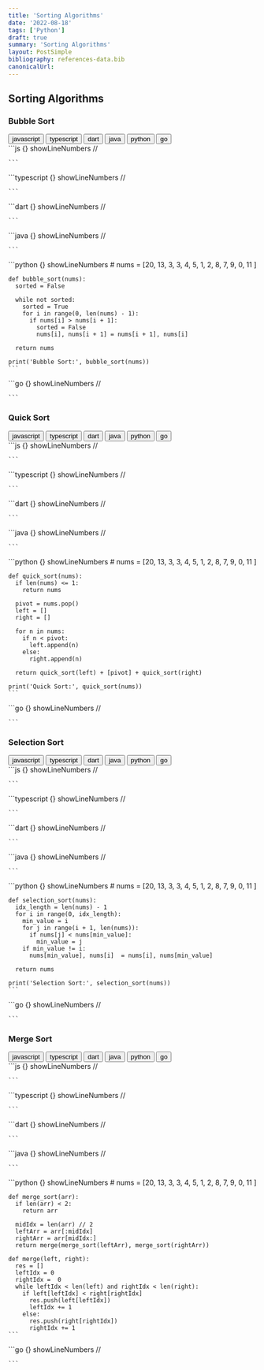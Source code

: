 ```yaml
---
title: 'Sorting Algorithms'
date: '2022-08-18'
tags: ['Python']
draft: true
summary: 'Sorting Algorithms'
layout: PostSimple
bibliography: references-data.bib
canonicalUrl:
---
```


## Sorting Algorithms

### Bubble Sort

<div className="tab-group">
  <div className="tab">
    <button id="js" className="tablinks">javascript</button>
    <button id="ts" className="tablinks">typescript</button>
    <button id="dart" className="tablinks">dart</button>
    <button id="java" className="tablinks">java</button>
    <button id="python" className="tablinks">python</button>
    <button id="go" className="tablinks">go</button>
  </div>

  <div id="js" className="tabcontent">
    ```js {} showLineNumbers
    //

    ```

  </div>

  <div id="ts" className="tabcontent">
    ```typescript {} showLineNumbers
    //

    ```

  </div>

  <div id="dart" className="tabcontent">
    ```dart {} showLineNumbers
    //

    ```

  </div>

  <div id="java" className="tabcontent">
    ```java {} showLineNumbers
    //

    ```

  </div>

  <div id="python" className="tabcontent">
    ```python {} showLineNumbers
    #
    nums = [20, 13, 3, 3, 4, 5, 1, 2, 8, 7, 9, 0, 11 ]

    def bubble_sort(nums):
      sorted = False

      while not sorted:
        sorted = True
        for i in range(0, len(nums) - 1):
          if nums[i] > nums[i + 1]:
            sorted = False
            nums[i], nums[i + 1] = nums[i + 1], nums[i]

      return nums

    print('Bubble Sort:', bubble_sort(nums))
    ```

  </div>

  <div id="go" className="tabcontent">
    ```go {} showLineNumbers
    //

    ```

  </div>
</div>

### Quick Sort

<div className="tab-group">
  <div className="tab">
    <button id="js" className="tablinks">javascript</button>
    <button id="ts" className="tablinks">typescript</button>
    <button id="dart" className="tablinks">dart</button>
    <button id="java" className="tablinks">java</button>
    <button id="python" className="tablinks">python</button>
    <button id="go" className="tablinks">go</button>
  </div>

  <div id="js" className="tabcontent">
    ```js {} showLineNumbers
    //

    ```

  </div>

  <div id="ts" className="tabcontent">
    ```typescript {} showLineNumbers
    //

    ```

  </div>

  <div id="dart" className="tabcontent">
    ```dart {} showLineNumbers
    //

    ```

  </div>

  <div id="java" className="tabcontent">
    ```java {} showLineNumbers
    //

    ```

  </div>

  <div id="python" className="tabcontent">
    ```python {} showLineNumbers
    #
    nums = [20, 13, 3, 3, 4, 5, 1, 2, 8, 7, 9, 0, 11 ]

    def quick_sort(nums):
      if len(nums) <= 1:
        return nums

      pivot = nums.pop()
      left = []
      right = []

      for n in nums:
        if n < pivot:
          left.append(n)
        else:
          right.append(n)

      return quick_sort(left) + [pivot] + quick_sort(right)

    print('Quick Sort:', quick_sort(nums))
    ```

  </div>

  <div id="go" className="tabcontent">
    ```go {} showLineNumbers
    //

    ```

  </div>
</div>

### Selection Sort

<div className="tab-group">
  <div className="tab">
    <button id="js" className="tablinks">javascript</button>
    <button id="ts" className="tablinks">typescript</button>
    <button id="dart" className="tablinks">dart</button>
    <button id="java" className="tablinks">java</button>
    <button id="python" className="tablinks">python</button>
    <button id="go" className="tablinks">go</button>
  </div>

  <div id="js" className="tabcontent">
    ```js {} showLineNumbers
    //

    ```

  </div>

  <div id="ts" className="tabcontent">
    ```typescript {} showLineNumbers
    //

    ```

  </div>

  <div id="dart" className="tabcontent">
    ```dart {} showLineNumbers
    //

    ```

  </div>

  <div id="java" className="tabcontent">
    ```java {} showLineNumbers
    //

    ```

  </div>

  <div id="python" className="tabcontent">
    ```python {} showLineNumbers
    #
    nums = [20, 13, 3, 3, 4, 5, 1, 2, 8, 7, 9, 0, 11 ]

    def selection_sort(nums):
      idx_length = len(nums) - 1
      for i in range(0, idx_length):
        min_value = i
        for j in range(i + 1, len(nums)):
          if nums[j] < nums[min_value]:
            min_value = j
        if min_value != i:
          nums[min_value], nums[i]  = nums[i], nums[min_value]

      return nums

    print('Selection Sort:', selection_sort(nums))
    ```

  </div>

  <div id="go" className="tabcontent">
    ```go {} showLineNumbers
    //

    ```

  </div>
</div>

### Merge Sort

<div className="tab-group">
  <div className="tab">
    <button id="js" className="tablinks">javascript</button>
    <button id="ts" className="tablinks">typescript</button>
    <button id="dart" className="tablinks">dart</button>
    <button id="java" className="tablinks">java</button>
    <button id="python" className="tablinks">python</button>
    <button id="go" className="tablinks">go</button>
  </div>

  <div id="js" className="tabcontent">
    ```js {} showLineNumbers
    //

    ```

  </div>

  <div id="ts" className="tabcontent">
    ```typescript {} showLineNumbers
    //

    ```

  </div>

  <div id="dart" className="tabcontent">
    ```dart {} showLineNumbers
    //

    ```

  </div>

  <div id="java" className="tabcontent">
    ```java {} showLineNumbers
    //

    ```

  </div>

  <div id="python" className="tabcontent">
    ```python {} showLineNumbers
    #
    nums = [20, 13, 3, 3, 4, 5, 1, 2, 8, 7, 9, 0, 11 ]

    def merge_sort(arr):
      if len(arr) < 2:
        return arr

      midIdx = len(arr) // 2
      leftArr = arr[:midIdx]
      rightArr = arr[midIdx:]
      return merge(merge_sort(leftArr), merge_sort(rightArr))

    def merge(left, right):
      res = []
      leftIdx = 0
      rightIdx =  0
      while leftIdx < len(left) and rightIdx < len(right):
        if left[leftIdx] < right[rightIdx]
          res.push(left[leftIdx])
          leftIdx += 1
        else:
          res.push(right[rightIdx])
          rightIdx += 1
    ```

  </div>

  <div id="go" className="tabcontent">
    ```go {} showLineNumbers
    //

    ```

  </div>
</div>

